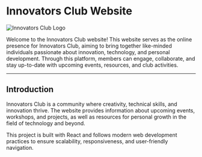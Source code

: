 # Innovators Club Website
![Innovators Club Logo](./assets/logo.jpg)

Welcome to the Innovators Club website! This website serves as the online presence for Innovators Club, aiming to bring together like-minded individuals passionate about innovation, technology, and personal development. Through this platform, members can engage, collaborate, and stay up-to-date with upcoming events, resources, and club activities.

---

## Introduction

Innovators Club is a community where creativity, technical skills, and innovation thrive. The website provides information about upcoming events, workshops, and projects, as well as resources for personal growth in the field of technology and beyond.

This project is built with React and follows modern web development practices to ensure scalability, responsiveness, and user-friendly navigation.


